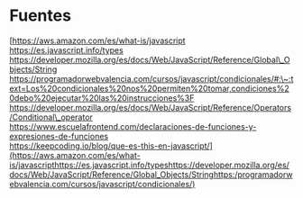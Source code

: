 # Fuentes

[https://aws.amazon.com/es/what-is/javascript\
https://es.javascript.info/types\
https://developer.mozilla.org/es/docs/Web/JavaScript/Reference/Global\_Objects/String\
https://programadorwebvalencia.com/cursos/javascript/condicionales/#:\~:text=Los%20condicionales%20nos%20permiten%20tomar,condiciones%20debo%20ejecutar%20las%20instrucciones%3F\
https://developer.mozilla.org/es/docs/Web/JavaScript/Reference/Operators/Conditional\_operator\
https://www.escuelafrontend.com/declaraciones-de-funciones-y-expresiones-de-funciones\
https://keepcoding.io/blog/que-es-this-en-javascript/](https://aws.amazon.com/es/what-is/javascripthttps://es.javascript.info/typeshttps://developer.mozilla.org/es/docs/Web/JavaScript/Reference/Global_Objects/Stringhttps:/programadorwebvalencia.com/cursos/javascript/condicionales/)
